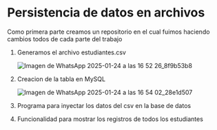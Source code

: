 # Persistencia de datos en archivos

Como primera parte creamos un repositorio en el cual fuimos haciendo cambios todos de cada parte del trabajo
1. Generamos el archivo estudiantes.csv
   
   ![Imagen de WhatsApp 2025-01-24 a las 16 52 26_8f9b53b8](https://github.com/user-attachments/assets/0816757d-0b67-46c2-9fac-3e92335d969a)

2. Creacion de la tabla en MySQL

   ![Imagen de WhatsApp 2025-01-24 a las 16 54 02_28e1d507](https://github.com/user-attachments/assets/de517288-1686-4fb8-8541-3cb1ed78227d)

3. Programa para inyectar los datos del csv en la base de datos
4. Funcionalidad para mostrar los registros de todos los estudiantes

    
